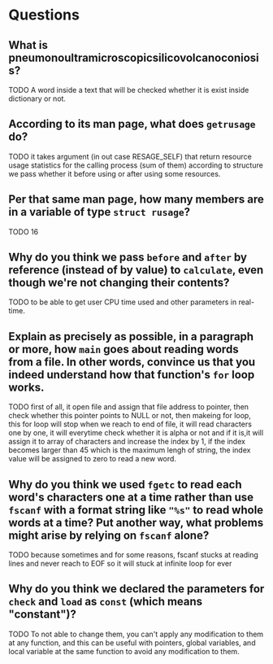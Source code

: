 # Questions

## What is pneumonoultramicroscopicsilicovolcanoconiosis?

TODO
A word inside a text that will be checked whether it is exist inside dictionary or not.

## According to its man page, what does `getrusage` do?

TODO
it takes argument (in out case RESAGE_SELF) that return resource usage statistics for the calling process 
(sum of them) according to structure we pass whether it before using or after using some resources.

## Per that same man page, how many members are in a variable of type `struct rusage`?

TODO
16

## Why do you think we pass `before` and `after` by reference (instead of by value) to `calculate`, even though we're not changing their contents?

TODO
to be able to get user CPU time used and other parameters in real-time.

## Explain as precisely as possible, in a paragraph or more, how `main` goes about reading words from a file. In other words, convince us that you indeed understand how that function's `for` loop works.

TODO
first of all, it open file and assign that file address to pointer, then check whether this pointer points to
NULL or not, then makeing for loop, this for loop will stop when we reach to end of file, it will read characters
one by one, it will everytime check whether it is alpha or not and if it is,it will assign it to array of
characters and increase the index by 1, if the index becomes larger than 45 which is the maximum lengh of
string, the index value will be assigned to zero to read a new word.

## Why do you think we used `fgetc` to read each word's characters one at a time rather than use `fscanf` with a format string like `"%s"` to read whole words at a time? Put another way, what problems might arise by relying on `fscanf` alone?

TODO
because sometimes and for some reasons, fscanf stucks at reading lines and never reach to EOF so it will 
stuck at infinite loop for ever

## Why do you think we declared the parameters for `check` and `load` as `const` (which means "constant")?

TODO
To not able to change them, you can't apply any modification to them at any function, and this can be useful
with pointers, global variables, and local variable at the same function to avoid any modification to them.